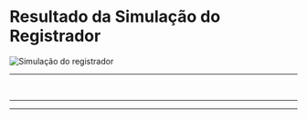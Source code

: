 # Resultado da Simulação do Registrador

![Simulação do registrador](../imagensQuartus/registrador_Simulacao-cortado.png  "Simulação do registrador")


***

<br>

***

***

<!-- FIM -->

